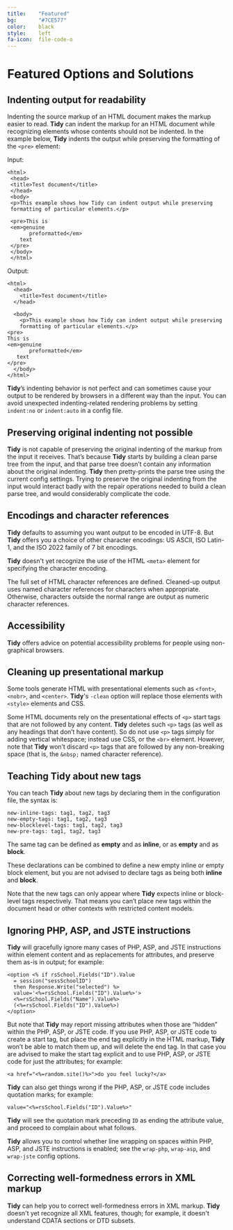 ```yaml
---
title:    "Featured"
bg:       "#7CE577"
color:    black    
style:    left
fa-icon:  file-code-o
---
```


# Featured Options and Solutions

## Indenting output for readability

Indenting the source markup of an HTML document makes the markup easier
to read. **Tidy** can indent the markup for an HTML document while recognizing
elements whose contents should not be indented. In the example below, **Tidy**
indents the output while preserving the formatting of the `<pre>` element:

Input:

~~~
<html>
 <head>
 <title>Test document</title>
 </head>
 <body>
 <p>This example shows how Tidy can indent output while preserving
 formatting of particular elements.</p>

 <pre>This is
 <em>genuine
       preformatted</em>
    text
 </pre>
 </body>
 </html>
~~~

Output:

~~~
<html>
  <head>
    <title>Test document</title>
  </head>

  <body>
    <p>This example shows how Tidy can indent output while preserving
    formatting of particular elements.</p>
<pre>
This is
<em>genuine
       preformatted</em>
   text
</pre>
  </body>
</html>
~~~

**Tidy**’s indenting behavior is not perfect and can sometimes cause your
output to be rendered by browsers in a different way than the input.
You can avoid unexpected indenting-related rendering problems by setting
`indent:no` or `indent:auto` in a config file.


## Preserving original indenting not possible

**Tidy** is not capable of preserving the original indenting of the markup
from the input it receives. That’s because **Tidy** starts by building a clean
parse tree from the input, and that parse tree doesn’t contain any
information about the original indenting. **Tidy** then pretty-prints the parse
tree using the current config settings. Trying to preserve the original
indenting from the input would interact badly with the repair operations
needed to build a clean parse tree, and would considerably complicate the
code.


## Encodings and character references

**Tidy** defaults to assuming you want output to be encoded in UTF-8.
But **Tidy** offers you a choice of other character encodings: US ASCII, ISO
Latin-1, and the ISO 2022 family of 7 bit encodings.

**Tidy** doesn't yet recognize the use of the HTML `<meta>` element for
specifying the character encoding.

The full set of HTML character references are defined. Cleaned-up output
uses named character references for characters when appropriate. Otherwise,
characters outside the normal range are output as numeric character
references.


## Accessibility

**Tidy** offers advice on potential accessibility problems for people using
non-graphical browsers.


## Cleaning up presentational markup

Some tools generate HTML with presentational elements such as `<font>`,
`<nobr>`, and `<center>`. **Tidy**'s `‑clean` option will replace those elements
with `<style>` elements and CSS.

Some HTML documents rely on the presentational effects of `<p>` start
tags that are not followed by any content. **Tidy** deletes such `<p>` tags
(as well as any headings that don’t have content). So do not use `<p>`
tags simply for adding vertical whitespace; instead use CSS, or the
`<br>` element. However, note that **Tidy** won’t discard `<p>` tags that
are followed by any non-breaking space (that is, the `&nbsp;` named
character reference).


## Teaching Tidy about new tags

You can teach **Tidy** about new tags by declaring them in the
configuration file, the syntax is:

~~~
new-inline-tags: tag1, tag2, tag3
new-empty-tags: tag1, tag2, tag3
new-blocklevel-tags: tag1, tag2, tag3
new-pre-tags: tag1, tag2, tag3
~~~

The same tag can be defined as **empty** and as **inline**, or as **empty**
and as **block**.

These declarations can be combined to define a new empty
inline or empty block element, but you are not advised to declare
tags as being both **inline** and **block**.

Note that the new tags can only appear where **Tidy** expects inline
or block-level tags respectively. That means you can’t place
new tags within the document head or other contexts with restricted
content models.


## Ignoring PHP, ASP, and JSTE instructions

**Tidy** will gracefully ignore many cases of PHP, ASP, and JSTE
instructions within element content and as replacements for attributes,
and preserve them as-is in output; for example:

~~~
<option <% if rsSchool.Fields("ID").Value
  = session("sessSchoolID")
  then Response.Write("selected") %>
  value='<%=rsSchool.Fields("ID").Value%>'>
  <%=rsSchool.Fields("Name").Value%>
  (<%=rsSchool.Fields("ID").Value%>)
</option>
~~~

But note that **Tidy** may report missing attributes when those are “hidden”
within the PHP, ASP, or JSTE code. If you use PHP, ASP, or JSTE code to
create a start tag, but place the end tag explicitly in the HTML markup,
**Tidy** won’t be able to match them up, and will delete the end tag.  In that
case you are advised to make the start tag explicit and to use PHP, ASP, or
JSTE code for just the attributes; for example:

 `<a href="<%=random.site()%>">do you feel lucky?</a>`

**Tidy** can also get things wrong if the PHP, ASP, or JSTE code includes
quotation marks; for example:

`value="<%=rsSchool.Fields("ID").Value%>"`

**Tidy** will see the quotation mark preceding `ID` as ending the
attribute value, and proceed to complain about what follows.

**Tidy** allows you to control whether line wrapping on spaces within PHP, ASP,
and JSTE instructions is enabled; see the `wrap-php`, `wrap-asp`,
and `wrap-jste` config options.


## Correcting well-formedness errors in XML markup

**Tidy** can help you to correct well-formedness errors in XML markup. **Tidy**
doesn't yet recognize all XML features, though; for example, it doesn't
understand CDATA sections or DTD subsets.

